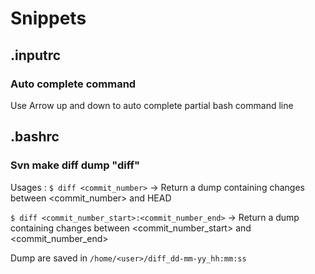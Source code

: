 # Snippets

## .inputrc

### Auto complete command

Use Arrow up and down to auto complete partial bash command line

## .bashrc

### Svn make diff dump "diff"

Usages : 
`$ diff <commit_number>`
-> Return a dump containing changes between <commit_number> and HEAD

`$ diff <commit_number_start>:<commit_number_end>`
-> Return a dump containing changes between <commit_number_start> and <commit_number_end>

Dump are saved in `/home/<user>/diff_dd-mm-yy_hh:mm:ss`
